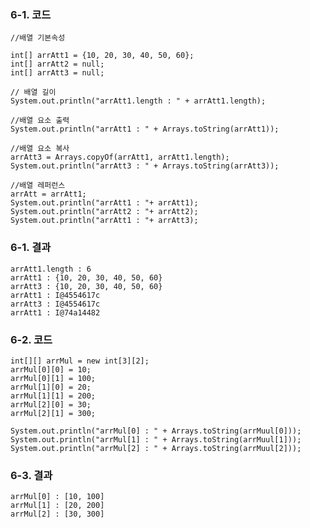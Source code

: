 ### 6-1. 코드

    //배열 기본속성

    int[] arrAtt1 = {10, 20, 30, 40, 50, 60};
    int[] arrAtt2 = null;
    int[] arrAtt3 = null;

    // 배열 길이
    System.out.println("arrAtt1.length : " + arrAtt1.length);

    //배열 요소 출력
    System.out.println("arrAtt1 : " + Arrays.toString(arrAtt1));

    //배열 요소 복사
    arrAtt3 = Arrays.copyOf(arrAtt1, arrAtt1.length);
    System.out.println("arrAtt3 : " + Arrays.toString(arrAtt3));

    //배열 레퍼런스
    arrAtt = arrAtt1;
    System.out.println("arrAtt1 : "+ arrAtt1);
    System.out.println("arrAtt2 : "+ arrAtt2);
    System.out.println("arrAtt1 : "+ arrAtt3);


### 6-1. 결과

    arrAtt1.length : 6
    arrAtt1 : {10, 20, 30, 40, 50, 60}
    arrAtt3 : {10, 20, 30, 40, 50, 60}
    arrAtt1 : I@4554617c
    arrAtt3 : I@4554617c
    arrAtt1 : I@74a14482


### 6-2. 코드

    int[][] arrMul = new int[3][2];
    arrMul[0][0] = 10;
    arrMul[0][1] = 100;
    arrMul[1][0] = 20;
    arrMul[1][1] = 200;
    arrMul[2][0] = 30;
    arrMul[2][1] = 300;

    System.out.println("arrMul[0] : " + Arrays.toString(arrMuul[0]));
    System.out.println("arrMul[1] : " + Arrays.toString(arrMuul[1]));
    System.out.println("arrMul[2] : " + Arrays.toString(arrMuul[2]));


### 6-3. 결과

    arrMul[0] : [10, 100]
    arrMul[1] : [20, 200]
    arrMul[2] : [30, 300]
